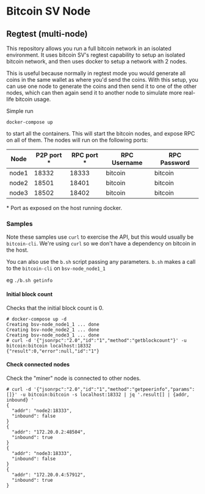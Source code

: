 # Bitcoin SV Node

## Regtest (multi-node)

This repository allows you run a full bitcoin network in an isolated environment. It uses bitcoin SV's regtest capability to setup an isolated bitcoin network, and then uses docker to setup a network with 2 nodes.

This is useful because normally in regtest mode you would generate all coins in the same wallet as where you'd send the coins. With this setup, you can use one node to generate the coins and then send it to one of the other nodes, which can then again send it to another node to simulate more real-life bitcoin usage.


Simple run
```
docker-compose up
```

to start all the containers. This will start the bitcoin nodes, and expose RPC on all of them. The nodes will run on the following ports:

| Node | P2P port * | RPC port * | RPC Username | RPC Password |
| --- | --- | --- | --- | ---|
| node1 | 18332 | 18333 | bitcoin | bitcoin |
| node2 | 18501 | 18401 | bitcoin | bitcoin |
| node3 | 18502 | 18402 | bitcoin | bitcoin |

\* Port as exposed on the host running docker.

### Samples

Note these samples use `curl` to exercise the API, but this would usually be `bitcoin-cli`. We're using `curl` so we don't have a dependency on bitcoin in the host.

You can also use the `b.sh` script passing any parameters. `b.sh` makes a call to the `bitcoin-cli` on `bsv-node_node1_1`

eg `./b.sh getinfo`


#### Initial block count

Checks that the initial block count is 0.

```
# docker-compose up -d
Creating bsv-node_node1_1 ... done
Creating bsv-node_node2_1 ... done
Creating bsv-node_node3_1 ... done
# curl -d '{"jsonrpc":"2.0","id":"1","method":"getblockcount"}' -u bitcoin:bitcoin localhost:18332
{"result":0,"error":null,"id":"1"}
```

#### Check connected nodes

Check the "miner" node is connected to other nodes.

```
# curl -d '{"jsonrpc":"2.0","id":"1","method":"getpeerinfo","params":[]}' -u bitcoin:bitcoin -s localhost:18332 | jq '.result[] | {addr, inbound} '
{
  "addr": "node2:18333",
  "inbound": false
}
{
  "addr": "172.20.0.2:48504",
  "inbound": true
}
{
  "addr": "node3:18333",
  "inbound": false
}
{
  "addr": "172.20.0.4:57912",
  "inbound": true
}
```
